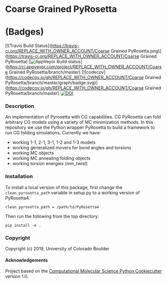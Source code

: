 Coarse Grained PyRosetta
==============================

# (Badges)
[![Travis Build Status](https://travis-ci.org/REPLACE_WITH_OWNER_ACCOUNT/Coarse Grained PyRosetta.png)](https://travis-ci.org/REPLACE_WITH_OWNER_ACCOUNT/Coarse Grained PyRosetta)
[![AppVeyor Build status](https://ci.appveyor.com/api/projects/status/REPLACE_WITH_APPVEYOR_LINK/branch/master?svg=true)](https://ci.appveyor.com/project/REPLACE_WITH_OWNER_ACCOUNT/Coarse Grained PyRosetta/branch/master)
[![codecov](https://codecov.io/gh/REPLACE_WITH_OWNER_ACCOUNT/Coarse Grained PyRosetta/branch/master/graph/badge.svg)](https://codecov.io/gh/REPLACE_WITH_OWNER_ACCOUNT/Coarse Grained PyRosetta/branch/master)
[![DOI](https://zenodo.org/badge/187856626.svg)](https://zenodo.org/badge/latestdoi/187856626)

### Description

An implementation of Pyrosetta with CG capabilities. CG PyRosetta can fold arbitrary CG models using a variety of MC minimization methods. In this repository we use the Python wrapper PyRosetta to build a framework to run CG folding simulations. Currently we have:
- working 1-1, 2-1, 3-1, 1-2 and 1-3 models
- working generalized movers for bond angles and torsions
- working MC objects
- working MC annealing folding objects
- working torsion energies (mm_twist)

### Installation

To install a local version of this package, first change the `clean_pyrosetta_path` variable in setup.py to a working version of PyRosetta4.

`clean_pyrosetta_path = /path/to/PyRosetta4`

Then run the following from the top directory:

`pip install -e .`

### Copyright

Copyright (c) 2019, University of Colorado Boulder


#### Acknowledgements
 
Project based on the 
[Computational Molecular Science Python Cookiecutter](https://github.com/molssi/cookiecutter-cms) version 1.0.
